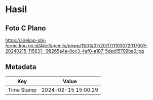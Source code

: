 # Hasil

## Foto C Plano

https://sirekap-obj-formc.kpu.go.id/4dc3/pemilu/ppwp/11/03/07/20/17/1103072017003-20240215-115831--98265a4a-0cc3-4af0-a187-5ded15799ba0.jpg


## Metadata

| Key        | Value               |
| ---------- | ------------------- |
| Time Stamp | 2024-02-15 15:00:29 |



